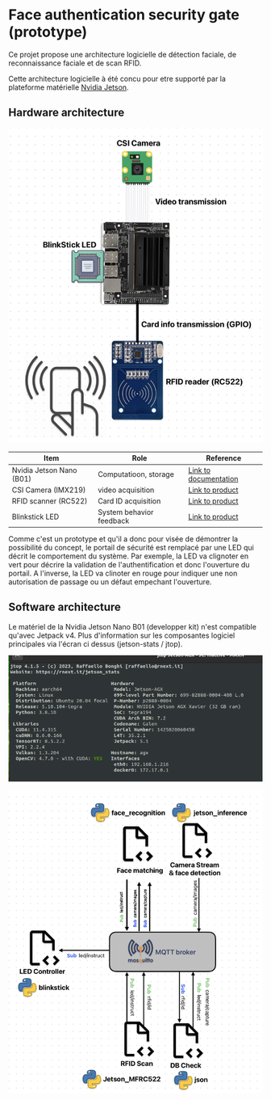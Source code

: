 # Face authentication security gate (prototype)

Ce projet propose une architecture logicielle de détection faciale, de reconnaissance faciale et de scan RFID.

Cette architecture logicielle à été concu pour etre supporté par la plateforme matérielle [Nvidia Jetson](https://developer.nvidia.com/embedded/jetson-modules).

## Hardware architecture

![Hardware architecture. Using a jetson nano B01 (dev kit), a CSI camera, a RFID module, a LED to display to system behavior (such as "access granted"...)](./data/docs/hardware_archi.png)

| Item                     | Role                     | Reference                                                                                                                                                                                                                                                                                                                                                                                                          |
| ------------------------ | ------------------------ | ------------------------------------------------------------------------------------------------------------------------------------------------------------------------------------------------------------------------------------------------------------------------------------------------------------------------------------------------------------------------------------------------------------------ |
| Nvidia Jetson Nano (B01) | Computatioon, storage    | [Link to documentation](https://developer.download.nvidia.com/assets/embedded/secure/jetson/Nano/docs/NV_Jetson_Nano_Developer_Kit_User_Guide.pdf?4quE5F-tWlCtSEdMkxS5bVBsldDSwNmyJMeZPAKPey8pzQSh5iRBtGjz82gCnqvPjg4GmeY3NnfKIPaDs9X01izyRyShqFKF6masu9v0WulAghbUE_VcFj9vrAYWMwEsJSpIX6t4ypZ-slsN0VNawh54eT5NBID83n2Xrt_LxXLM0h70Sl07Q2dnu6XgfYUj3qA=&t=eyJscyI6InJlZiIsImxzZCI6IlJFRi1kdWNrZHVja2dvLmNvbS8ifQ==) |
| CSI Camera (IMX219)      | video acquisition        | [Link to product](https://www.raspberrypi.com/products/camera-module-v2/)                                                                                                                                                                                                                                                                                                                                          |
| RFID scanner (RC522)     | Card ID acquisition      | [Link to product](https://www.az-delivery.de/fr/products/rfid-set)                                                                                                                                                                                                                                                                                                                                                 |
| Blinkstick LED           | System behavior feedback | [Link to product](https://www.blinkstick.com/products/blinkstick-nano)                                                                                                                                                                                                                                                                                                                                             |

Comme c'est un prototype et qu'il a donc pour visée de démontrer la possibilité du concept, le portail de sécurité est remplacé par une LED qui décrit le comportement du système.
Par exemple, la LED va clignoter en vert pour décrire la validation de l'authentification et donc l'ouverture du portail. A l'inverse, la LED va clinoter en rouge pour indiquer une non autorisation de passage ou un défaut empechant l'ouverture.

## Software architecture

Le matériel de la Nvidia Jetson Nano B01 (developper kit) n'est compatible qu'avec Jetpack v4.
Plus d'information sur les composantes logiciel principales via l'écran ci dessus (jetson-stats / jtop).

![Software requirements](./data/docs/sofware_requirements.png)

![Broker architecture](./data/docs/broker_architecture.png)
